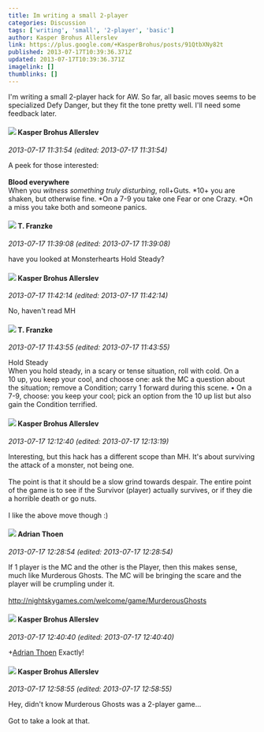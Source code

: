 ```yaml
---
title: Im writing a small 2-player
categories: Discussion
tags: ['writing', 'small', '2-player', 'basic']
author: Kasper Brohus Allerslev
link: https://plus.google.com/+KasperBrohus/posts/91QtbXNy82t
published: 2013-07-17T10:39:36.371Z
updated: 2013-07-17T10:39:36.371Z
imagelink: []
thumblinks: []
---
```


I&#39;m writing a small 2-player hack for AW. So far, all basic moves seems to be specialized Defy Danger, but they fit the tone pretty well. I&#39;ll need some feedback later.
<div id='comment z12wyhq4invugbvtj221x3lpzuifsd2fi'>
  <h4><img src='{{site.baseurl}}//images/avatars/110937611143261107555_photo.jpg'> Kasper Brohus Allerslev</h4>
      <p><cite>2013-07-17 11:31:54 (edited: 2013-07-17 11:31:54)</cite></p>
        <p>A peek for those interested:<br /><br /><b>Blood everywhere</b><br />When you <i>witness something truly disturbing</i>, roll+Guts. *10+ you are shaken, but otherwise fine. *On a 7-9 you take one Fear or one Crazy. *On a miss you take both and someone panics.</p>
</div>
        

<div id='comment z12wyhq4invugbvtj221x3lpzuifsd2fi'>
  <h4><img src='{{site.baseurl}}//images/avatars/110330901807759406775_photo.jpg'> T. Franzke</h4>
      <p><cite>2013-07-17 11:39:08 (edited: 2013-07-17 11:39:08)</cite></p>
        <p>have you looked at Monsterhearts Hold Steady?</p>
</div>
        

<div id='comment z12wyhq4invugbvtj221x3lpzuifsd2fi'>
  <h4><img src='{{site.baseurl}}//images/avatars/110937611143261107555_photo.jpg'> Kasper Brohus Allerslev</h4>
      <p><cite>2013-07-17 11:42:14 (edited: 2013-07-17 11:42:14)</cite></p>
        <p>No, haven&#39;t read MH</p>
</div>
        

<div id='comment z12wyhq4invugbvtj221x3lpzuifsd2fi'>
  <h4><img src='{{site.baseurl}}//images/avatars/110330901807759406775_photo.jpg'> T. Franzke</h4>
      <p><cite>2013-07-17 11:43:55 (edited: 2013-07-17 11:43:55)</cite></p>
        <p>Hold Steady<br />When you hold steady, in a scary or tense situation, roll with cold. On a<br />10 up, you keep your cool, and choose one: ask the MC a question about the situation; remove a Condition; carry 1 forward during this scene. • On a 7-9, choose: you keep your cool; pick an option from the 10 up list but also gain the Condition terrified.</p>
</div>
        

<div id='comment z12wyhq4invugbvtj221x3lpzuifsd2fi'>
  <h4><img src='{{site.baseurl}}//images/avatars/110937611143261107555_photo.jpg'> Kasper Brohus Allerslev</h4>
      <p><cite>2013-07-17 12:12:40 (edited: 2013-07-17 12:13:19)</cite></p>
        <p>Interesting, but this hack has a different scope than MH. It&#39;s about surviving the attack of a monster, not being one.<br /><br />The point is that it should be a slow grind towards despair. The entire point of the game is to see if the Survivor (player) actually survives, or if they die a horrible death or go nuts.<br /><br />I like the above move though :)</p>
</div>
        

<div id='comment z12wyhq4invugbvtj221x3lpzuifsd2fi'>
  <h4><img src='{{site.baseurl}}//images/avatars/113847025671240258531_photo.jpg'> Adrian Thoen</h4>
      <p><cite>2013-07-17 12:28:54 (edited: 2013-07-17 12:28:54)</cite></p>
        <p>If 1 player is the MC and the other is the Player, then this makes sense, much like Murderous Ghosts. The MC will be bringing the scare and the player will be crumpling under it.<br /><br /><a href="http://nightskygames.com/welcome/game/MurderousGhosts" class="ot-anchor">http://nightskygames.com/welcome/game/MurderousGhosts</a></p>
</div>
        

<div id='comment z12wyhq4invugbvtj221x3lpzuifsd2fi'>
  <h4><img src='{{site.baseurl}}//images/avatars/110937611143261107555_photo.jpg'> Kasper Brohus Allerslev</h4>
      <p><cite>2013-07-17 12:40:40 (edited: 2013-07-17 12:40:40)</cite></p>
        <p><span class="proflinkWrapper"><span class="proflinkPrefix">+</span><a class="proflink" href="https://plus.google.com/113847025671240258531" oid="113847025671240258531">Adrian Thoen</a></span> Exactly!</p>
</div>
        

<div id='comment z12wyhq4invugbvtj221x3lpzuifsd2fi'>
  <h4><img src='{{site.baseurl}}//images/avatars/110937611143261107555_photo.jpg'> Kasper Brohus Allerslev</h4>
      <p><cite>2013-07-17 12:58:55 (edited: 2013-07-17 12:58:55)</cite></p>
        <p>Hey, didn&#39;t know Murderous Ghosts was a 2-player game...<br /><br />Got to take a look at that.</p>
</div>
        